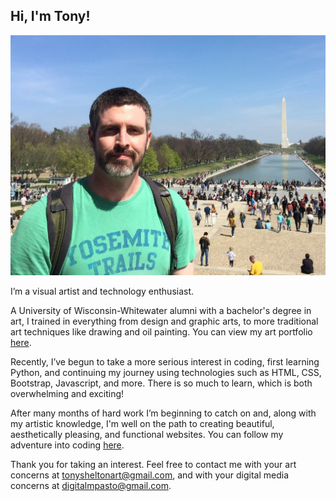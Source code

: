 ## Hi, I'm Tony! 

<img src="Me in DC.jpg" alt="hi" class="inline"/>

I’m a visual artist and technology enthusiast.

A University of Wisconsin-Whitewater alumni with a bachelor's degree in art, I trained in everything from design and graphic arts, to more traditional art techniques like drawing and oil painting.
You can view my art portfolio [here](http://www.tonysheltonart.com/).

Recently, I’ve begun to take a more serious interest in coding, first learning Python, and continuing my journey using technologies such as HTML, CSS, Bootstrap, Javascript, and more. There is so much to learn, which is both overwhelming and exciting!

After many months of hard work I’m beginning to catch on and, along with my artistic knowledge, I'm well on the path to creating beautiful, aesthetically pleasing, and functional websites. You can follow my adventure into coding [here](http://www.tonyshelton.com/code_journal/).

Thank you for taking an interest. Feel free to contact me with your art concerns at [tonysheltonart@gmail.com](mailto:tonysheltonart@gmail.com), and with your digital media concerns at [digitalmpasto@gmail.com](mailto:digitalmpasto@gmail.com).
